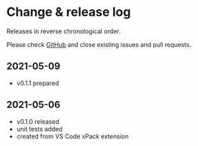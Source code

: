 # Change & release log

Releases in reverse chronological order.

Please check
[GitHub](https://github.com/xpack/xpm-liquid-ts/issues/)
and close existing issues and pull requests.

## 2021-05-09

- v0.1.1 prepared

## 2021-05-06

- v0.1.0 released
- unit tests added
- created from VS Code xPack extension
